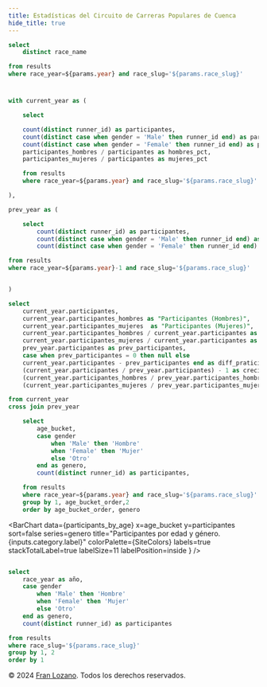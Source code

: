 ```yaml
---
title: Estadísticas del Circuito de Carreras Populares de Cuenca
hide_title: true
---
```


```sql race_name
select
    distinct race_name

from results
where race_year=${params.year} and race_slug='${params.race_slug}'
```

# <Value data={race_name} />

```sql participants
with current_year as (

    select 

    count(distinct runner_id) as participantes,
    count(distinct case when gender = 'Male' then runner_id end) as participantes_hombres,
    count(distinct case when gender = 'Female' then runner_id end) as participantes_mujeres,
    participantes_hombres / participantes as hombres_pct,
    participantes_mujeres / participantes as mujeres_pct

    from results
    where race_year=${params.year} and race_slug='${params.race_slug}'

),

prev_year as (

    select 
        count(distinct runner_id) as participantes,
        count(distinct case when gender = 'Male' then runner_id end) as participantes_hombres,
        count(distinct case when gender = 'Female' then runner_id end) as participantes_mujeres,

from results
where race_year=${params.year}-1 and race_slug='${params.race_slug}'


)

select 
    current_year.participantes,
    current_year.participantes_hombres as "Participantes (Hombres)",
    current_year.participantes_mujeres  as "Participantes (Mujeres)",
    current_year.participantes_hombres / current_year.participantes as hombres_pct,
    current_year.participantes_mujeres / current_year.participantes as mujeres_pct,
    prev_year.participantes as prev_participantes,
    case when prev_participantes = 0 then null else
    current_year.participantes - prev_participantes end as diff_praticipantes,
    (current_year.participantes / prev_year.participantes) - 1 as crecimiento_participantes,
    (current_year.participantes_hombres / prev_year.participantes_hombres) - 1  as crecimiento_hombres,
    (current_year.participantes_mujeres / prev_year.participantes_mujeres) - 1  as crecimiento_mujeres

from current_year
cross join prev_year

```

<Grid cols=3>

<BigValue 
    data={participants} 
    value=participantes
    comparison=diff_praticipantes
    comparisonTitle="vs año anterior"
    comparisonDelta=true
    downIsGood=false
/>

<BigValue 
    data={participants} 
    value="Participantes (Hombres)"
    comparison=hombres_pct
    comparisonTitle="del Total"
    comparisonDelta=false
/>

<BigValue 
    data={participants} 
    value="Participantes (Mujeres)"
    comparison=mujeres_pct
    comparisonTitle="del Total"
    comparisonDelta=false
/>


<Delta data={participants} column=crecimiento_participantes fmt=pct1 chip=true text="Participantes vs año anterior" />
<Delta data={participants} column=crecimiento_hombres fmt=pct1 chip=true text="Participantes (Hombres) vs año anterior"/>
<Delta data={participants} column=crecimiento_mujeres fmt=pct1 chip=true text="Participante (Mujeres) vs año anterior"/>

</Grid>

```sql participants_by_age
    select 
        age_bucket,
        case gender 
            when 'Male' then 'Hombre'
            when 'Female' then 'Mujer'
            else 'Otro'
        end as genero,
        count(distinct runner_id) as participantes,

    from results
    where race_year=${params.year} and race_slug='${params.race_slug}'
    group by 1, age_bucket_order,2
    order by age_bucket_order, genero
```

<BarChart 
    data={participants_by_age} 
    x=age_bucket 
    y=participantes
    sort=false
    series=genero
    title="Participantes por edad y género. {inputs.category.label}"
    colorPalette={SiteColors}
    labels=true
    stackTotalLabel=true
    labelSize=11
    labelPosition=inside
}
/>

```sql participants_by_year

select
    race_year as año,
    case gender 
        when 'Male' then 'Hombre'
        when 'Female' then 'Mujer'
        else 'Otro'
    end as genero,
    count(distinct runner_id) as participantes

from results
where race_slug='${params.race_slug}'
group by 1, 2
order by 1
```

<BarChart 
    data={participants_by_year} 
    x=año 
    y=participantes
    sort=false
    series=genero
    title="Evolución de participación por año."
    colorPalette={SiteColors}
    labels=true
    stackTotalLabel=true
    labelSize=11
    labelPosition=inside
    xFmt=0000
/>


© 2024 [Fran Lozano](https://www.franloza.com). Todos los derechos reservados.

<script>

let SiteColors = [
    '#FCC80A',
    '#0A0E1E',
    '#A6A6A6',
]
</script>
